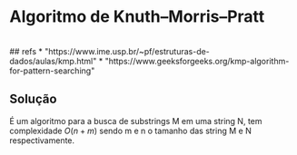# Algoritmo de Knuth–Morris–Pratt 
<br>
## refs 
* "https://www.ime.usp.br/~pf/estruturas-de-dados/aulas/kmp.html"
* "https://www.geeksforgeeks.org/kmp-algorithm-for-pattern-searching"


<br>

## Solução
É um algoritmo para a busca de substrings M em uma string N, tem complexidade
$O(n + m)$ sendo m e n o tamanho das string M e N respectivamente.

